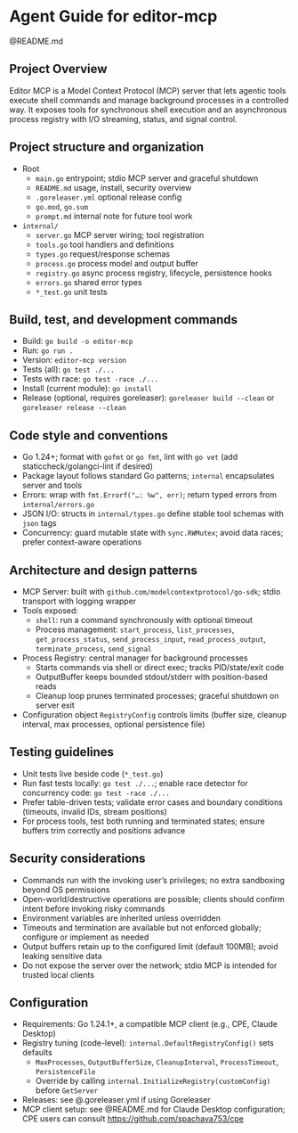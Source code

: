 # Agent Guide for editor-mcp

@README.md

## Project Overview
Editor MCP is a Model Context Protocol (MCP) server that lets agentic tools execute shell commands and manage background processes in a controlled way. It exposes tools for synchronous shell execution and an asynchronous process registry with I/O streaming, status, and signal control.

## Project structure and organization
- Root
  - `main.go` entrypoint; stdio MCP server and graceful shutdown
  - `README.md` usage, install, security overview
  - `.goreleaser.yml` optional release config
  - `go.mod`, `go.sum`
  - `prompt.md` internal note for future tool work
- `internal/`
  - `server.go` MCP server wiring; tool registration
  - `tools.go` tool handlers and definitions
  - `types.go` request/response schemas
  - `process.go` process model and output buffer
  - `registry.go` async process registry, lifecycle, persistence hooks
  - `errors.go` shared error types
  - `*_test.go` unit tests

## Build, test, and development commands
- Build: `go build -o editor-mcp`
- Run: `go run .`
- Version: `editor-mcp version`
- Tests (all): `go test ./...`
- Tests with race: `go test -race ./...`
- Install (current module): `go install`
- Release (optional, requires goreleaser): `goreleaser build --clean` or `goreleaser release --clean`

## Code style and conventions
- Go 1.24+; format with `gofmt` or `go fmt`, lint with `go vet` (add staticcheck/golangci-lint if desired)
- Package layout follows standard Go patterns; `internal` encapsulates server and tools
- Errors: wrap with `fmt.Errorf("…: %w", err)`; return typed errors from `internal/errors.go`
- JSON I/O: structs in `internal/types.go` define stable tool schemas with `json` tags
- Concurrency: guard mutable state with `sync.RWMutex`; avoid data races; prefer context-aware operations

## Architecture and design patterns
- MCP Server: built with `github.com/modelcontextprotocol/go-sdk`; stdio transport with logging wrapper
- Tools exposed:
  - `shell`: run a command synchronously with optional timeout
  - Process management: `start_process`, `list_processes`, `get_process_status`, `send_process_input`, `read_process_output`, `terminate_process`, `send_signal`
- Process Registry: central manager for background processes
  - Starts commands via shell or direct exec; tracks PID/state/exit code
  - OutputBuffer keeps bounded stdout/stderr with position-based reads
  - Cleanup loop prunes terminated processes; graceful shutdown on server exit
- Configuration object `RegistryConfig` controls limits (buffer size, cleanup interval, max processes, optional persistence file)

## Testing guidelines
- Unit tests live beside code (`*_test.go`)
- Run fast tests locally: `go test ./...`; enable race detector for concurrency code: `go test -race ./...`
- Prefer table-driven tests; validate error cases and boundary conditions (timeouts, invalid IDs, stream positions)
- For process tools, test both running and terminated states; ensure buffers trim correctly and positions advance

## Security considerations
- Commands run with the invoking user’s privileges; no extra sandboxing beyond OS permissions
- Open-world/destructive operations are possible; clients should confirm intent before invoking risky commands
- Environment variables are inherited unless overridden
- Timeouts and termination are available but not enforced globally; configure or implement as needed
- Output buffers retain up to the configured limit (default 100MB); avoid leaking sensitive data
- Do not expose the server over the network; stdio MCP is intended for trusted local clients

## Configuration
- Requirements: Go 1.24.1+, a compatible MCP client (e.g., CPE, Claude Desktop)
- Registry tuning (code-level): `internal.DefaultRegistryConfig()` sets defaults
  - `MaxProcesses`, `OutputBufferSize`, `CleanupInterval`, `ProcessTimeout`, `PersistenceFile`
  - Override by calling `internal.InitializeRegistry(customConfig)` before `GetServer`
- Releases: see @.goreleaser.yml if using Goreleaser
- MCP client setup: see @README.md for Claude Desktop configuration; CPE users can consult https://github.com/spachava753/cpe
